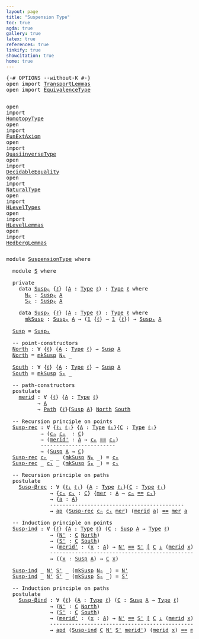 ```yaml
---
layout: page
title: "Suspension Type"
toc: true
agda: true
gallery: true
latex: true
references: true
linkify: true
showcitation: true
home: true
---
```


<div class="hide" >
<pre class="Agda">
<a id="189" class="Symbol">{-#</a> <a id="193" class="Keyword">OPTIONS</a> <a id="201" class="Pragma">--without-K</a> <a id="213" class="Symbol">#-}</a>
<a id="217" class="Keyword">open</a> <a id="222" class="Keyword">import</a> <a id="229" href="TransportLemmas.html" class="Module">TransportLemmas</a>
<a id="245" class="Keyword">open</a> <a id="250" class="Keyword">import</a> <a id="257" href="EquivalenceType.html" class="Module">EquivalenceType</a>

<a id="274" class="Keyword">open</a> <a id="279" class="Keyword">import</a> <a id="286" href="HomotopyType.html" class="Module">HomotopyType</a>
<a id="299" class="Keyword">open</a> <a id="304" class="Keyword">import</a> <a id="311" href="FunExtAxiom.html" class="Module">FunExtAxiom</a>
<a id="323" class="Keyword">open</a> <a id="328" class="Keyword">import</a> <a id="335" href="QuasiinverseType.html" class="Module">QuasiinverseType</a>
<a id="352" class="Keyword">open</a> <a id="357" class="Keyword">import</a> <a id="364" href="DecidableEquality.html" class="Module">DecidableEquality</a>
<a id="382" class="Keyword">open</a> <a id="387" class="Keyword">import</a> <a id="394" href="NaturalType.html" class="Module">NaturalType</a>
<a id="406" class="Keyword">open</a> <a id="411" class="Keyword">import</a> <a id="418" href="HLevelTypes.html" class="Module">HLevelTypes</a>
<a id="430" class="Keyword">open</a> <a id="435" class="Keyword">import</a> <a id="442" href="HLevelLemmas.html" class="Module">HLevelLemmas</a>
<a id="455" class="Keyword">open</a> <a id="460" class="Keyword">import</a> <a id="467" href="HedbergLemmas.html" class="Module">HedbergLemmas</a>
</pre>
</div>


<pre class="Agda">
<a id="514" class="Keyword">module</a> <a id="521" href="SuspensionType.html" class="Module">SuspensionType</a> <a id="536" class="Keyword">where</a>

  <a id="545" class="Keyword">module</a> <a id="S"></a><a id="552" href="SuspensionType.html#552" class="Module">S</a> <a id="554" class="Keyword">where</a>

  <a id="563" class="Keyword">private</a>
    <a id="575" class="Keyword">data</a> <a id="Suspₚ"></a><a id="580" href="SuspensionType.html#580" class="Datatype">Suspₚ</a> <a id="586" class="Symbol">{</a><a id="587" href="SuspensionType.html#587" class="Bound">ℓ</a><a id="588" class="Symbol">}</a> <a id="590" class="Symbol">(</a><a id="591" href="SuspensionType.html#591" class="Bound">A</a> <a id="593" class="Symbol">:</a> <a id="595" href="Intro.html#1442" class="Function">Type</a> <a id="600" href="SuspensionType.html#587" class="Bound">ℓ</a><a id="601" class="Symbol">)</a> <a id="603" class="Symbol">:</a> <a id="605" href="Intro.html#1442" class="Function">Type</a> <a id="610" href="SuspensionType.html#587" class="Bound">ℓ</a> <a id="612" class="Keyword">where</a>
      <a id="Suspₚ.Nₚ"></a><a id="624" href="SuspensionType.html#624" class="InductiveConstructor">Nₚ</a> <a id="627" class="Symbol">:</a> <a id="629" href="SuspensionType.html#580" class="Datatype">Suspₚ</a> <a id="635" href="SuspensionType.html#591" class="Bound">A</a>
      <a id="Suspₚ.Sₚ"></a><a id="643" href="SuspensionType.html#643" class="InductiveConstructor">Sₚ</a> <a id="646" class="Symbol">:</a> <a id="648" href="SuspensionType.html#580" class="Datatype">Suspₚ</a> <a id="654" href="SuspensionType.html#591" class="Bound">A</a>

    <a id="661" class="Keyword">data</a> <a id="Suspₓ"></a><a id="666" href="SuspensionType.html#666" class="Datatype">Suspₓ</a> <a id="672" class="Symbol">{</a><a id="673" href="SuspensionType.html#673" class="Bound">ℓ</a><a id="674" class="Symbol">}</a> <a id="676" class="Symbol">(</a><a id="677" href="SuspensionType.html#677" class="Bound">A</a> <a id="679" class="Symbol">:</a> <a id="681" href="Intro.html#1442" class="Function">Type</a> <a id="686" href="SuspensionType.html#673" class="Bound">ℓ</a><a id="687" class="Symbol">)</a> <a id="689" class="Symbol">:</a> <a id="691" href="Intro.html#1442" class="Function">Type</a> <a id="696" href="SuspensionType.html#673" class="Bound">ℓ</a> <a id="698" class="Keyword">where</a>
      <a id="Suspₓ.mkSusp"></a><a id="710" href="SuspensionType.html#710" class="InductiveConstructor">mkSusp</a> <a id="717" class="Symbol">:</a> <a id="719" href="SuspensionType.html#580" class="Datatype">Suspₚ</a> <a id="725" href="SuspensionType.html#677" class="Bound">A</a> <a id="727" class="Symbol">→</a> <a id="729" class="Symbol">(</a><a id="730" href="BasicTypes.html#1142" class="Function">𝟙</a> <a id="732" class="Symbol">{</a><a id="733" href="SuspensionType.html#673" class="Bound">ℓ</a><a id="734" class="Symbol">}</a> <a id="736" class="Symbol">→</a> <a id="738" href="BasicTypes.html#1142" class="Function">𝟙</a> <a id="740" class="Symbol">{</a><a id="741" href="SuspensionType.html#673" class="Bound">ℓ</a><a id="742" class="Symbol">})</a> <a id="745" class="Symbol">→</a> <a id="747" href="SuspensionType.html#666" class="Datatype">Suspₓ</a> <a id="753" href="SuspensionType.html#677" class="Bound">A</a>

  <a id="Susp"></a><a id="758" href="SuspensionType.html#758" class="Function">Susp</a> <a id="763" class="Symbol">=</a> <a id="765" href="SuspensionType.html#666" class="Datatype">Suspₓ</a>

  <a id="774" class="Comment">-- point-constructors</a>
  <a id="North"></a><a id="798" href="SuspensionType.html#798" class="Function">North</a> <a id="804" class="Symbol">:</a> <a id="806" class="Symbol">∀</a> <a id="808" class="Symbol">{</a><a id="809" href="SuspensionType.html#809" class="Bound">ℓ</a><a id="810" class="Symbol">}</a> <a id="812" class="Symbol">{</a><a id="813" href="SuspensionType.html#813" class="Bound">A</a> <a id="815" class="Symbol">:</a> <a id="817" href="Intro.html#1442" class="Function">Type</a> <a id="822" href="SuspensionType.html#809" class="Bound">ℓ</a><a id="823" class="Symbol">}</a> <a id="825" class="Symbol">→</a> <a id="827" href="SuspensionType.html#758" class="Function">Susp</a> <a id="832" href="SuspensionType.html#813" class="Bound">A</a>
  <a id="836" href="SuspensionType.html#798" class="Function">North</a> <a id="842" class="Symbol">=</a> <a id="844" href="SuspensionType.html#710" class="InductiveConstructor">mkSusp</a> <a id="851" href="SuspensionType.html#624" class="InductiveConstructor">Nₚ</a> <a id="854" class="Symbol">_</a>

  <a id="South"></a><a id="859" href="SuspensionType.html#859" class="Function">South</a> <a id="865" class="Symbol">:</a> <a id="867" class="Symbol">∀</a> <a id="869" class="Symbol">{</a><a id="870" href="SuspensionType.html#870" class="Bound">ℓ</a><a id="871" class="Symbol">}</a> <a id="873" class="Symbol">{</a><a id="874" href="SuspensionType.html#874" class="Bound">A</a> <a id="876" class="Symbol">:</a> <a id="878" href="Intro.html#1442" class="Function">Type</a> <a id="883" href="SuspensionType.html#870" class="Bound">ℓ</a><a id="884" class="Symbol">}</a> <a id="886" class="Symbol">→</a> <a id="888" href="SuspensionType.html#758" class="Function">Susp</a> <a id="893" href="SuspensionType.html#874" class="Bound">A</a>
  <a id="897" href="SuspensionType.html#859" class="Function">South</a> <a id="903" class="Symbol">=</a> <a id="905" href="SuspensionType.html#710" class="InductiveConstructor">mkSusp</a> <a id="912" href="SuspensionType.html#643" class="InductiveConstructor">Sₚ</a> <a id="915" class="Symbol">_</a>

  <a id="920" class="Comment">-- path-constructors</a>
  <a id="943" class="Keyword">postulate</a>
    <a id="merid"></a><a id="957" href="SuspensionType.html#957" class="Postulate">merid</a> <a id="963" class="Symbol">:</a> <a id="965" class="Symbol">∀</a> <a id="967" class="Symbol">{</a><a id="968" href="SuspensionType.html#968" class="Bound">ℓ</a><a id="969" class="Symbol">}</a> <a id="971" class="Symbol">{</a><a id="972" href="SuspensionType.html#972" class="Bound">A</a> <a id="974" class="Symbol">:</a> <a id="976" href="Intro.html#1442" class="Function">Type</a> <a id="981" href="SuspensionType.html#968" class="Bound">ℓ</a><a id="982" class="Symbol">}</a>
          <a id="994" class="Symbol">→</a> <a id="996" href="SuspensionType.html#972" class="Bound">A</a>
          <a id="1008" class="Symbol">→</a> <a id="1010" href="EqualityType.html#1074" class="Function">Path</a> <a id="1015" class="Symbol">{</a><a id="1016" href="SuspensionType.html#968" class="Bound">ℓ</a><a id="1017" class="Symbol">}{</a><a id="1019" href="SuspensionType.html#758" class="Function">Susp</a> <a id="1024" href="SuspensionType.html#972" class="Bound">A</a><a id="1025" class="Symbol">}</a> <a id="1027" href="SuspensionType.html#798" class="Function">North</a> <a id="1033" href="SuspensionType.html#859" class="Function">South</a>

  <a id="1042" class="Comment">-- Recursion principle on points</a>
  <a id="Susp-rec"></a><a id="1077" href="SuspensionType.html#1077" class="Function">Susp-rec</a> <a id="1086" class="Symbol">:</a> <a id="1088" class="Symbol">∀</a> <a id="1090" class="Symbol">{</a><a id="1091" href="SuspensionType.html#1091" class="Bound">ℓᵢ</a> <a id="1094" href="SuspensionType.html#1094" class="Bound">ℓⱼ</a><a id="1096" class="Symbol">}</a> <a id="1098" class="Symbol">{</a><a id="1099" href="SuspensionType.html#1099" class="Bound">A</a> <a id="1101" class="Symbol">:</a> <a id="1103" href="Intro.html#1442" class="Function">Type</a> <a id="1108" href="SuspensionType.html#1091" class="Bound">ℓᵢ</a><a id="1110" class="Symbol">}{</a><a id="1112" href="SuspensionType.html#1112" class="Bound">C</a> <a id="1114" class="Symbol">:</a> <a id="1116" href="Intro.html#1442" class="Function">Type</a> <a id="1121" href="SuspensionType.html#1094" class="Bound">ℓⱼ</a><a id="1123" class="Symbol">}</a>
           <a id="1136" class="Symbol">→</a> <a id="1138" class="Symbol">(</a><a id="1139" href="SuspensionType.html#1139" class="Bound">cₙ</a> <a id="1142" href="SuspensionType.html#1142" class="Bound">cₛ</a>  <a id="1146" class="Symbol">:</a> <a id="1148" href="SuspensionType.html#1112" class="Bound">C</a><a id="1149" class="Symbol">)</a>
           <a id="1162" class="Symbol">→</a> <a id="1164" class="Symbol">(</a><a id="1165" href="SuspensionType.html#1165" class="Bound">merid&#39;</a> <a id="1172" class="Symbol">:</a> <a id="1174" href="SuspensionType.html#1099" class="Bound">A</a> <a id="1176" class="Symbol">→</a> <a id="1178" href="SuspensionType.html#1139" class="Bound">cₙ</a> <a id="1181" href="EqualityType.html#931" class="Datatype Operator">==</a> <a id="1184" href="SuspensionType.html#1142" class="Bound">cₛ</a><a id="1186" class="Symbol">)</a>
           <a id="1199" class="Comment">------------------------</a>
           <a id="1235" class="Symbol">→</a> <a id="1237" class="Symbol">(</a><a id="1238" href="SuspensionType.html#758" class="Function">Susp</a> <a id="1243" href="SuspensionType.html#1099" class="Bound">A</a> <a id="1245" class="Symbol">→</a> <a id="1247" href="SuspensionType.html#1112" class="Bound">C</a><a id="1248" class="Symbol">)</a>
  <a id="1252" href="SuspensionType.html#1077" class="Function">Susp-rec</a> <a id="1261" href="SuspensionType.html#1261" class="Bound">cₙ</a> <a id="1264" class="Symbol">_</a> <a id="1266" class="Symbol">_</a> <a id="1268" class="Symbol">(</a><a id="1269" href="SuspensionType.html#710" class="InductiveConstructor">mkSusp</a> <a id="1276" href="SuspensionType.html#624" class="InductiveConstructor">Nₚ</a> <a id="1279" class="Symbol">_)</a> <a id="1282" class="Symbol">=</a> <a id="1284" href="SuspensionType.html#1261" class="Bound">cₙ</a>
  <a id="1289" href="SuspensionType.html#1077" class="Function">Susp-rec</a> <a id="1298" class="Symbol">_</a> <a id="1300" href="SuspensionType.html#1300" class="Bound">cₛ</a> <a id="1303" class="Symbol">_</a> <a id="1305" class="Symbol">(</a><a id="1306" href="SuspensionType.html#710" class="InductiveConstructor">mkSusp</a> <a id="1313" href="SuspensionType.html#643" class="InductiveConstructor">Sₚ</a> <a id="1316" class="Symbol">_)</a> <a id="1319" class="Symbol">=</a> <a id="1321" href="SuspensionType.html#1300" class="Bound">cₛ</a>

  <a id="1327" class="Comment">-- Recursion principle on paths</a>
  <a id="1361" class="Keyword">postulate</a>
    <a id="Susp-βrec"></a><a id="1375" href="SuspensionType.html#1375" class="Postulate">Susp-βrec</a> <a id="1385" class="Symbol">:</a> <a id="1387" class="Symbol">∀</a> <a id="1389" class="Symbol">{</a><a id="1390" href="SuspensionType.html#1390" class="Bound">ℓᵢ</a> <a id="1393" href="SuspensionType.html#1393" class="Bound">ℓⱼ</a><a id="1395" class="Symbol">}</a> <a id="1397" class="Symbol">{</a><a id="1398" href="SuspensionType.html#1398" class="Bound">A</a> <a id="1400" class="Symbol">:</a> <a id="1402" href="Intro.html#1442" class="Function">Type</a> <a id="1407" href="SuspensionType.html#1390" class="Bound">ℓᵢ</a><a id="1409" class="Symbol">}{</a><a id="1411" href="SuspensionType.html#1411" class="Bound">C</a> <a id="1413" class="Symbol">:</a> <a id="1415" href="Intro.html#1442" class="Function">Type</a> <a id="1420" href="SuspensionType.html#1393" class="Bound">ℓⱼ</a><a id="1422" class="Symbol">}</a>
              <a id="1438" class="Symbol">→</a> <a id="1440" class="Symbol">{</a><a id="1441" href="SuspensionType.html#1441" class="Bound">cₙ</a> <a id="1444" href="SuspensionType.html#1444" class="Bound">cₛ</a> <a id="1447" class="Symbol">:</a> <a id="1449" href="SuspensionType.html#1411" class="Bound">C</a><a id="1450" class="Symbol">}</a> <a id="1452" class="Symbol">{</a><a id="1453" href="SuspensionType.html#1453" class="Bound">mer</a> <a id="1457" class="Symbol">:</a> <a id="1459" href="SuspensionType.html#1398" class="Bound">A</a> <a id="1461" class="Symbol">→</a> <a id="1463" href="SuspensionType.html#1441" class="Bound">cₙ</a> <a id="1466" href="EqualityType.html#931" class="Datatype Operator">==</a> <a id="1469" href="SuspensionType.html#1444" class="Bound">cₛ</a><a id="1471" class="Symbol">}</a>
              <a id="1487" class="Symbol">→</a> <a id="1489" class="Symbol">{</a><a id="1490" href="SuspensionType.html#1490" class="Bound">a</a> <a id="1492" class="Symbol">:</a> <a id="1494" href="SuspensionType.html#1398" class="Bound">A</a><a id="1495" class="Symbol">}</a>
              <a id="1511" class="Comment">-------------------------------------------</a>
              <a id="1569" class="Symbol">→</a> <a id="1571" href="AlgebraOnPaths.html#454" class="Function">ap</a> <a id="1574" class="Symbol">(</a><a id="1575" href="SuspensionType.html#1077" class="Function">Susp-rec</a> <a id="1584" href="SuspensionType.html#1441" class="Bound">cₙ</a> <a id="1587" href="SuspensionType.html#1444" class="Bound">cₛ</a> <a id="1590" href="SuspensionType.html#1453" class="Bound">mer</a><a id="1593" class="Symbol">)</a> <a id="1595" class="Symbol">(</a><a id="1596" href="SuspensionType.html#957" class="Postulate">merid</a> <a id="1602" href="SuspensionType.html#1490" class="Bound">a</a><a id="1603" class="Symbol">)</a> <a id="1605" href="EqualityType.html#931" class="Datatype Operator">==</a> <a id="1608" href="SuspensionType.html#1453" class="Bound">mer</a> <a id="1612" href="SuspensionType.html#1490" class="Bound">a</a>

  <a id="1617" class="Comment">-- Induction principle on points</a>
  <a id="Susp-ind"></a><a id="1652" href="SuspensionType.html#1652" class="Function">Susp-ind</a> <a id="1661" class="Symbol">:</a> <a id="1663" class="Symbol">∀</a> <a id="1665" class="Symbol">{</a><a id="1666" href="SuspensionType.html#1666" class="Bound">ℓ</a><a id="1667" class="Symbol">}</a> <a id="1669" class="Symbol">{</a><a id="1670" href="SuspensionType.html#1670" class="Bound">A</a> <a id="1672" class="Symbol">:</a> <a id="1674" href="Intro.html#1442" class="Function">Type</a> <a id="1679" href="SuspensionType.html#1666" class="Bound">ℓ</a><a id="1680" class="Symbol">}</a> <a id="1682" class="Symbol">(</a><a id="1683" href="SuspensionType.html#1683" class="Bound">C</a> <a id="1685" class="Symbol">:</a> <a id="1687" href="SuspensionType.html#758" class="Function">Susp</a> <a id="1692" href="SuspensionType.html#1670" class="Bound">A</a> <a id="1694" class="Symbol">→</a> <a id="1696" href="Intro.html#1442" class="Function">Type</a> <a id="1701" href="SuspensionType.html#1666" class="Bound">ℓ</a><a id="1702" class="Symbol">)</a>
              <a id="1718" class="Symbol">→</a> <a id="1720" class="Symbol">(</a><a id="1721" href="SuspensionType.html#1721" class="Bound">N&#39;</a> <a id="1724" class="Symbol">:</a> <a id="1726" href="SuspensionType.html#1683" class="Bound">C</a> <a id="1728" href="SuspensionType.html#798" class="Function">North</a><a id="1733" class="Symbol">)</a>
              <a id="1749" class="Symbol">→</a> <a id="1751" class="Symbol">(</a><a id="1752" href="SuspensionType.html#1752" class="Bound">S&#39;</a> <a id="1755" class="Symbol">:</a> <a id="1757" href="SuspensionType.html#1683" class="Bound">C</a> <a id="1759" href="SuspensionType.html#859" class="Function">South</a><a id="1764" class="Symbol">)</a>
              <a id="1780" class="Symbol">→</a> <a id="1782" class="Symbol">(</a><a id="1783" href="SuspensionType.html#1783" class="Bound">merid&#39;</a> <a id="1790" class="Symbol">:</a> <a id="1792" class="Symbol">(</a><a id="1793" href="SuspensionType.html#1793" class="Bound">x</a> <a id="1795" class="Symbol">:</a> <a id="1797" href="SuspensionType.html#1670" class="Bound">A</a><a id="1798" class="Symbol">)</a> <a id="1800" class="Symbol">→</a> <a id="1802" href="SuspensionType.html#1721" class="Bound">N&#39;</a> <a id="1805" href="Transport.html#1986" class="Function">==</a> <a id="1808" href="SuspensionType.html#1752" class="Bound">S&#39;</a> <a id="1811" href="Transport.html#1986" class="Function">[</a> <a id="1813" href="SuspensionType.html#1683" class="Bound">C</a> <a id="1815" href="Transport.html#1986" class="Function">↓</a> <a id="1817" class="Symbol">(</a><a id="1818" href="SuspensionType.html#957" class="Postulate">merid</a> <a id="1824" href="SuspensionType.html#1793" class="Bound">x</a><a id="1825" class="Symbol">)</a> <a id="1827" href="Transport.html#1986" class="Function">]</a><a id="1828" class="Symbol">)</a>
              <a id="1844" class="Comment">--------------------------------------------------</a>
              <a id="1909" class="Symbol">→</a> <a id="1911" class="Symbol">((</a><a id="1913" href="SuspensionType.html#1913" class="Bound">x</a> <a id="1915" class="Symbol">:</a> <a id="1917" href="SuspensionType.html#758" class="Function">Susp</a> <a id="1922" href="SuspensionType.html#1670" class="Bound">A</a><a id="1923" class="Symbol">)</a> <a id="1925" class="Symbol">→</a> <a id="1927" href="SuspensionType.html#1683" class="Bound">C</a> <a id="1929" href="SuspensionType.html#1913" class="Bound">x</a><a id="1930" class="Symbol">)</a>

  <a id="1935" href="SuspensionType.html#1652" class="Function">Susp-ind</a> <a id="1944" class="Symbol">_</a> <a id="1946" href="SuspensionType.html#1946" class="Bound">N&#39;</a> <a id="1949" href="SuspensionType.html#1949" class="Bound">S&#39;</a> <a id="1952" class="Symbol">_</a> <a id="1954" class="Symbol">(</a><a id="1955" href="SuspensionType.html#710" class="InductiveConstructor">mkSusp</a> <a id="1962" href="SuspensionType.html#624" class="InductiveConstructor">Nₚ</a> <a id="1965" class="Symbol">_)</a> <a id="1968" class="Symbol">=</a> <a id="1970" href="SuspensionType.html#1946" class="Bound">N&#39;</a>
  <a id="1975" href="SuspensionType.html#1652" class="Function">Susp-ind</a> <a id="1984" class="Symbol">_</a> <a id="1986" href="SuspensionType.html#1986" class="Bound">N&#39;</a> <a id="1989" href="SuspensionType.html#1989" class="Bound">S&#39;</a> <a id="1992" class="Symbol">_</a> <a id="1994" class="Symbol">(</a><a id="1995" href="SuspensionType.html#710" class="InductiveConstructor">mkSusp</a> <a id="2002" href="SuspensionType.html#643" class="InductiveConstructor">Sₚ</a> <a id="2005" class="Symbol">_)</a> <a id="2008" class="Symbol">=</a> <a id="2010" href="SuspensionType.html#1989" class="Bound">S&#39;</a>

  <a id="2016" class="Comment">-- Induction principle on paths</a>
  <a id="2050" class="Keyword">postulate</a>
    <a id="Susp-βind"></a><a id="2064" href="SuspensionType.html#2064" class="Postulate">Susp-βind</a> <a id="2074" class="Symbol">:</a> <a id="2076" class="Symbol">∀</a> <a id="2078" class="Symbol">{</a><a id="2079" href="SuspensionType.html#2079" class="Bound">ℓ</a><a id="2080" class="Symbol">}</a> <a id="2082" class="Symbol">{</a><a id="2083" href="SuspensionType.html#2083" class="Bound">A</a> <a id="2085" class="Symbol">:</a> <a id="2087" href="Intro.html#1442" class="Function">Type</a> <a id="2092" href="SuspensionType.html#2079" class="Bound">ℓ</a><a id="2093" class="Symbol">}</a> <a id="2095" class="Symbol">(</a><a id="2096" href="SuspensionType.html#2096" class="Bound">C</a> <a id="2098" class="Symbol">:</a> <a id="2100" href="SuspensionType.html#758" class="Function">Susp</a> <a id="2105" href="SuspensionType.html#2083" class="Bound">A</a> <a id="2107" class="Symbol">→</a> <a id="2109" href="Intro.html#1442" class="Function">Type</a> <a id="2114" href="SuspensionType.html#2079" class="Bound">ℓ</a><a id="2115" class="Symbol">)</a>
              <a id="2131" class="Symbol">→</a> <a id="2133" class="Symbol">(</a><a id="2134" href="SuspensionType.html#2134" class="Bound">N&#39;</a> <a id="2137" class="Symbol">:</a> <a id="2139" href="SuspensionType.html#2096" class="Bound">C</a> <a id="2141" href="SuspensionType.html#798" class="Function">North</a><a id="2146" class="Symbol">)</a>
              <a id="2162" class="Symbol">→</a> <a id="2164" class="Symbol">(</a><a id="2165" href="SuspensionType.html#2165" class="Bound">S&#39;</a> <a id="2168" class="Symbol">:</a> <a id="2170" href="SuspensionType.html#2096" class="Bound">C</a> <a id="2172" href="SuspensionType.html#859" class="Function">South</a><a id="2177" class="Symbol">)</a>
              <a id="2193" class="Symbol">→</a> <a id="2195" class="Symbol">(</a><a id="2196" href="SuspensionType.html#2196" class="Bound">merid&#39;</a> <a id="2203" class="Symbol">:</a> <a id="2205" class="Symbol">(</a><a id="2206" href="SuspensionType.html#2206" class="Bound">x</a> <a id="2208" class="Symbol">:</a> <a id="2210" href="SuspensionType.html#2083" class="Bound">A</a><a id="2211" class="Symbol">)</a> <a id="2213" class="Symbol">→</a> <a id="2215" href="SuspensionType.html#2134" class="Bound">N&#39;</a> <a id="2218" href="Transport.html#1986" class="Function">==</a> <a id="2221" href="SuspensionType.html#2165" class="Bound">S&#39;</a> <a id="2224" href="Transport.html#1986" class="Function">[</a> <a id="2226" href="SuspensionType.html#2096" class="Bound">C</a> <a id="2228" href="Transport.html#1986" class="Function">↓</a> <a id="2230" class="Symbol">(</a><a id="2231" href="SuspensionType.html#957" class="Postulate">merid</a> <a id="2237" href="SuspensionType.html#2206" class="Bound">x</a><a id="2238" class="Symbol">)</a><a id="2239" href="Transport.html#1986" class="Function">]</a><a id="2240" class="Symbol">)</a> <a id="2242" class="Symbol">{</a><a id="2243" href="SuspensionType.html#2243" class="Bound">x</a> <a id="2245" class="Symbol">:</a> <a id="2247" href="SuspensionType.html#2083" class="Bound">A</a><a id="2248" class="Symbol">}</a>
              <a id="2264" class="Comment">--------------------------------------------------------</a>
              <a id="2335" class="Symbol">→</a> <a id="2337" href="TransportLemmas.html#11642" class="Function">apd</a> <a id="2341" class="Symbol">(</a><a id="2342" href="SuspensionType.html#1652" class="Function">Susp-ind</a> <a id="2351" href="SuspensionType.html#2096" class="Bound">C</a> <a id="2353" href="SuspensionType.html#2134" class="Bound">N&#39;</a> <a id="2356" href="SuspensionType.html#2165" class="Bound">S&#39;</a> <a id="2359" href="SuspensionType.html#2196" class="Bound">merid&#39;</a><a id="2365" class="Symbol">)</a> <a id="2367" class="Symbol">(</a><a id="2368" href="SuspensionType.html#957" class="Postulate">merid</a> <a id="2374" href="SuspensionType.html#2243" class="Bound">x</a><a id="2375" class="Symbol">)</a> <a id="2377" href="EqualityType.html#931" class="Datatype Operator">==</a> <a id="2380" href="SuspensionType.html#2196" class="Bound">merid&#39;</a> <a id="2387" href="SuspensionType.html#2243" class="Bound">x</a>
</pre>
